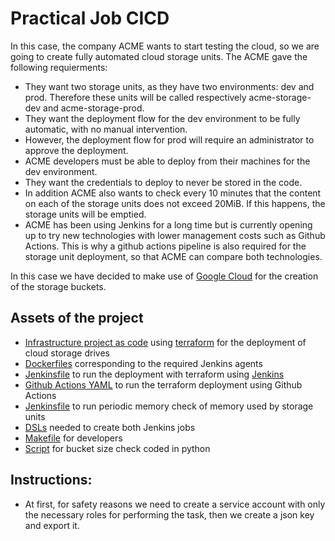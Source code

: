 # Practical Job CICD
In this case, the company ACME wants to start testing the cloud, so we are going to create fully automated cloud storage units. 
The ACME gave the following requierments:

- They want two storage units, as they have two environments: dev and prod. Therefore these units will be called respectively acme-storage-dev and acme-storage-prod.
- They want the deployment flow for the dev environment to be fully automatic, with no manual intervention.
- However, the deployment flow for prod will require an administrator to approve the deployment.
- ACME developers must be able to deploy from their machines for the dev environment.
- They want the credentials to deploy to never be stored in the code.
- In addition ACME also wants to check every 10 minutes that the content on each of the storage units does not exceed 20MiB. If this happens, the storage units will be emptied.
- ACME has been using Jenkins for a long time but is currently opening up to try new technologies with lower management costs such as Github Actions. This is why a github actions pipeline is also required for the storage unit deployment, so that ACME can compare both technologies.

In this case we have decided to make use of [Google Cloud](https://cloud.google.com/) for the creation of the storage buckets. 
## Assets of the project
* [Infrastructure project as code](./infra) using [terraform](https://www.terraform.io/) for the deployment of cloud storage drives
 * [Dockerfiles](./agents) corresponding to the required Jenkins agents
 * [Jenkinsfile](./Jenkinsfile) to run the deployment with terraform using [Jenkins](https://www.jenkins.io/)
 * [Github Actions YAML](./actions_pipeline.yml) to run the terraform deployment using Github Actions
 * [Jenkinsfile](./Jenkinsfile-Storage-Check) to run periodic memory check of memory used by storage units
 * [DSLs](./DSLs) needed to create both Jenkins jobs
 * [Makefile](./Makefile) for developers
 * [Script](./test_gcloudstorage.py) for bucket size check coded in python
 ## Instructions:
 
 * At first, for safety reasons we need to create a service account with only the necessary roles for performing the task, then we create a json key and export it.
  

